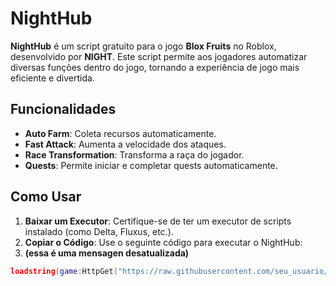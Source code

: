 # NightHub

**NightHub** é um script gratuito para o jogo **Blox Fruits** no Roblox, desenvolvido por **NIGHT**. Este script permite aos jogadores automatizar diversas funções dentro do jogo, tornando a experiência de jogo mais eficiente e divertida.

## Funcionalidades

- **Auto Farm**: Coleta recursos automaticamente.
- **Fast Attack**: Aumenta a velocidade dos ataques.
- **Race Transformation**: Transforma a raça do jogador.
- **Quests**: Permite iniciar e completar quests automaticamente.

## Como Usar

1. **Baixar um Executor**: Certifique-se de ter um executor de scripts instalado (como Delta, Fluxus, etc.).
2. **Copiar o Código**: Use o seguinte código para executar o NightHub:
3.  **(essa é uma mensagen desatualizada)**
   ```lua
   loadstring(game:HttpGet("https://raw.githubusercontent.com/seu_usuario/BloxFruits/main/NIGHT.lua"))()
